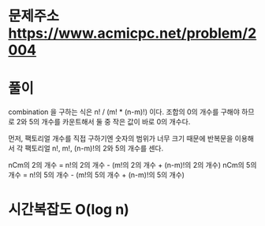 # 문제주소 https://www.acmicpc.net/problem/2004

# 풀이

combination 을 구하는 식은 n! / (m! \* (n-m)!) 이다. 조합의 0의 개수를 구해야 하므로 2와 5의 개수를 카운트해서 둘 중 작은 값이 바로 0의 개수다.

먼저, 팩토리얼 개수를 직접 구하기엔 숫자의 범위가 너무 크기 때문에 반복문을 이용해서 각 팩토리얼 n!, m!, (n-m)!의 2와 5의 개수를 센다.

nCm의 2의 개수 = n!의 2의 개수 - (m!의 2의 개수 + (n-m)!의 2의 개수)
nCm의 5의 개수 = n!의 5의 개수 - (m!의 5의 개수 + (n-m)!의 5의 개수)

# 시간복잡도 O(log n)
